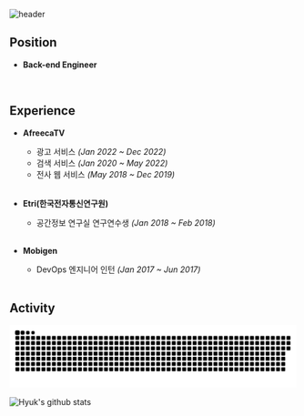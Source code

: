 
![header](https://capsule-render.vercel.app/api?type=rounded&color=gradient&text=Jinhyuk%20Park&height=150&fontSize=100&fontColor=#FFFFFF)

<!-- 
type : wave, egg, shark, slice, rect, soft, rounded, sylinder, waving, transparent
text : %20 띄어쓰기
--> 

## Position
- **Back-end Engineer**

    <br/>
## Experience
- **AfreecaTV** 
    - 광고 서비스 *(Jan 2022 ~ Dec 2022)*
    - 검색 서비스 *(Jan 2020 ~ May 2022)*
    - 전사 웹 서비스 *(May 2018 ~ Dec 2019)*
    <br/>
- **Etri(한국전자통신연구원)**
    - 공간정보 연구실 연구연수생 *(Jan 2018 ~ Feb 2018)*
    <br/>
- **Mobigen**
    - DevOps 엔지니어 인턴 *(Jan 2017 ~ Jun 2017)*

    <br/>
## Activity
<a href=#><img src="contributions.svg"></a>

![Hyuk's github stats](https://github-readme-stats.vercel.app/api?username=JinHyukParkk&show_icons=true&theme=merko)
